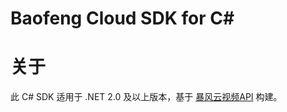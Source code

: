 # Baofeng Cloud SDK for C# 

# 关于

此 C# SDK 适用于 .NET 2.0 及以上版本，基于 [暴风云视频API](http://www.baofengcloud.com/apisdk/doc.html) 构建。